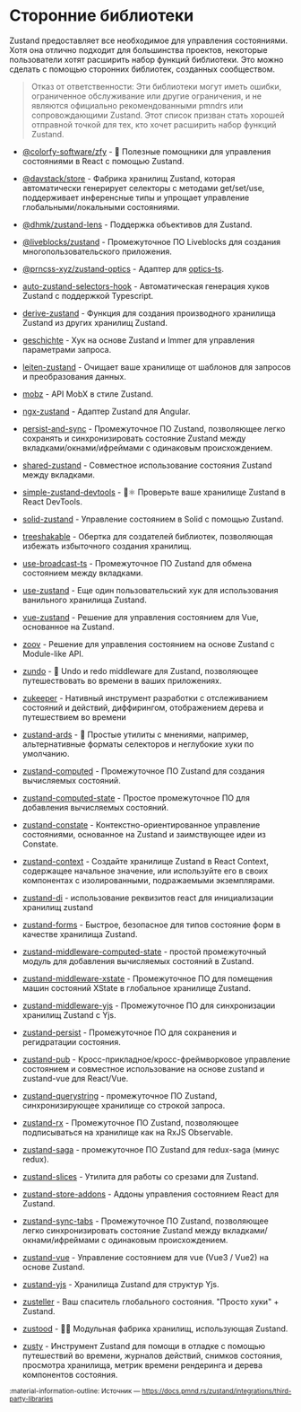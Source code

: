 # Сторонние библиотеки

Zustand предоставляет все необходимое для управления состояниями. Хотя она отлично подходит для большинства проектов, некоторые пользователи хотят расширить набор функций библиотеки. Это можно сделать с помощью сторонних библиотек, созданных сообществом.

> Отказ от ответственности: Эти библиотеки могут иметь ошибки, ограниченное обслуживание или другие ограничения, и не являются официально рекомендованными pmndrs или сопровождающими Zustand. Этот список призван стать хорошей отправной точкой для тех, кто хочет расширить набор функций Zustand.

-   [@colorfy-software/zfy](https://colorfy-software.gitbook.io/zfy/) - 🧸 Полезные помощники для управления состояниями в React с помощью Zustand.
-   [@davstack/store](https://www.npmjs.com/package/@davstack/store) - Фабрика хранилищ Zustand, которая автоматически генерирует селекторы с методами get/set/use, поддерживает инференсные типы и упрощает управление глобальными/локальными состояниями.

-   [@dhmk/zustand-lens](https://github.com/dhmk083/dhmk-zustand-lens) - Поддержка объективов для Zustand.
-   [@liveblocks/zustand](https://github.com/liveblocks/liveblocks/tree/main/packages/liveblocks-zustand) - Промежуточное ПО Liveblocks для создания многопользовательского приложения.
-   [@prncss-xyz/zustand-optics](https://github.com/prncss-xyz/zustand-optics) - Адаптер для [optics-ts](https://github.com/akheron/optics-ts).
-   [auto-zustand-selectors-hook](https://github.com/Albert-Gao/auto-zustand-selectors-hook) - Автоматическая генерация хуков Zustand с поддержкой Typescript.
-   [derive-zustand](https://github.com/zustandjs/derive-zustand) - Функция для создания производного хранилища Zustand из других хранилищ Zustand.
-   [geschichte](https://github.com/BowlingX/geschichte) - Хук на основе Zustand и Immer для управления параметрами запроса.
-   [leiten-zustand](https://github.com/hecmatyar/leiten-zustand) - Очищает ваше хранилище от шаблонов для запросов и преобразования данных.
-   [mobz](https://github.com/2A5F/Mobz) - API MobX в стиле Zustand.
-   [ngx-zustand](https://github.com/JoaoPauloLousada/ngx-zustand) - Адаптер Zustand для Angular.
-   [persist-and-sync](https://github.com/mayank1513/persist-and-sync) - Промежуточное ПО Zustand, позволяющее легко сохранять и синхронизировать состояние Zustand между вкладками/окнами/ифреймами с одинаковым происхождением.
-   [shared-zustand](https://github.com/Tom-Julux/shared-zustand) - Совместное использование состояния Zustand между вкладками.
-   [simple-zustand-devtools](https://github.com/beerose/simple-zustand-devtools) - 🐻⚛️ Проверьте ваше хранилище Zustand в React DevTools.
-   [solid-zustand](https://github.com/wobsoriano/solid-zustand) - Управление состоянием в Solid с помощью Zustand.
-   [treeshakable](https://github.com/react18-tools/treeshakable) - Обертка для создателей библиотек, позволяющая избежать избыточного создания хранилищ.
-   [use-broadcast-ts](https://github.com/Romainlg29/use-broadcast) - Промежуточное ПО Zustand для обмена состоянием между вкладками.
-   [use-zustand](https://github.com/zustandjs/use-zustand) - Еще один пользовательский хук для использования ванильного хранилища Zustand.
-   [vue-zustand](https://github.com/wobsoriano/vue-zustand) - Решение для управления состоянием для Vue, основанное на Zustand.
-   [zoov](https://github.com/InfiniteXyy/zoov) - Решение для управления состоянием на основе Zustand с Module-like API.
-   [zundo](https://github.com/charkour/zundo) - 🍜 Undo и redo middleware для Zustand, позволяющее путешествовать во времени в ваших приложениях.
-   [zukeeper](https://github.com/oslabs-beta/Zukeeper) - Нативный инструмент разработки с отслеживанием состояний и действий, диффирингом, отображением дерева и путешествием во времени
-   [zustand-ards](https://github.com/ivoilic/zustand-ards) - 💁 Простые утилиты с мнениями, например, альтернативные форматы селекторов и неглубокие хуки по умолчанию.
-   [zustand-computed](https://github.com/chrisvander/zustand-computed) - Промежуточное ПО Zustand для создания вычисляемых состояний.
-   [zustand-computed-state](https://github.com/yasintz/zustand-computed-state) - Простое промежуточное ПО для добавления вычисляемых состояний.
-   [zustand-constate](https://github.com/ntvinhit/zustand-constate) - Контекстно-ориентированное управление состояниями, основанное на Zustand и заимствующее идеи из Constate.
-   [zustand-context](https://github.com/fredericoo/zustand-context) - Создайте хранилище Zustand в React Context, содержащее начальное значение, или используйте его в своих компонентах с изолированными, подражаемыми экземплярами.
-   [zustand-di](https://github.com/charkour/zustand-di) - использование реквизитов react для инициализации хранилищ zustand
-   [zustand-forms](https://github.com/Conduct/zustand-forms) - Быстрое, безопасное для типов состояние форм в качестве хранилища Zustand.
-   [zustand-middleware-computed-state](https://github.com/cmlarsen/zustand-middleware-computed-state) - простой промежуточный модуль для добавления вычисляемых состояний в Zustand.
-   [zustand-middleware-xstate](https://github.com/biowaffeln/zustand-middleware-xstate) - Промежуточное ПО для помещения машин состояний XState в глобальное хранилище Zustand.
-   [zustand-middleware-yjs](https://github.com/joebobmiles/zustand-middleware-yjs) - Промежуточное ПО для синхронизации хранилищ Zustand с Yjs.
-   [zustand-persist](https://github.com/roadmanfong/zustand-persist) - Промежуточное ПО для сохранения и регидратации состояния.
-   [zustand-pub](https://github.com/AwesomeDevin/zustand-pub) - Кросс-прикладное/кросс-фреймворковое управление состоянием и совместное использование на основе zustand и zustand-vue для React/Vue.
-   [zustand-querystring](https://github.com/nitedani/zustand-querystring) - промежуточное ПО Zustand, синхронизирующее хранилище со строкой запроса.
-   [zustand-rx](https://github.com/patdx/zustand-rx) - Промежуточное ПО Zustand, позволяющее подписываться на хранилище как на RxJS Observable.
-   [zustand-saga](https://github.com/Nowsta/zustand-saga) - промежуточное ПО Zustand для redux-saga (минус redux).
-   [zustand-slices](https://github.com/zustandjs/zustand-slices) - Утилита для работы со срезами для Zustand.
-   [zustand-store-addons](https://github.com/Diablow/zustand-store-addons) - Аддоны управления состоянием React для Zustand.
-   [zustand-sync-tabs](https://github.com/mayank1513/zustand-sync-tabs) - Промежуточное ПО Zustand, позволяющее легко синхронизировать состояние Zustand между вкладками/окнами/ифреймами с одинаковым происхождением.
-   [zustand-vue](https://github.com/AwesomeDevin/zustand-vue) - Управление состоянием для vue (Vue3 / Vue2) на основе Zustand.
-   [zustand-yjs](https://github.com/tandem-pt/zustand-yjs) - Хранилища Zustand для структур Yjs.
-   [zusteller](https://github.com/timkindberg/zusteller) - Ваш спаситель глобального состояния. "Просто хуки" + Zustand.
-   [zustood](https://github.com/udecode/zustood) - 🐻‍❄️ Модульная фабрика хранилищ, использующая Zustand.
-   [zusty](https://github.com/oslabs-beta/Zusty) - Инструмент Zustand для помощи в отладке с помощью путешествий во времени, журналов действий, снимков состояния, просмотра хранилища, метрик времени рендеринга и дерева компонентов состояния.

<small>:material-information-outline: Источник &mdash; <https://docs.pmnd.rs/zustand/integrations/third-party-libraries></small>
